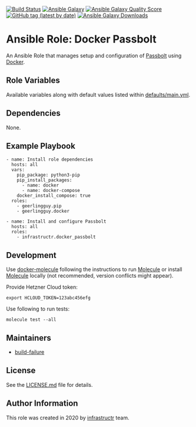 [![Build Status](https://travis-ci.org/infrastructr/ansible-role-docker-passbolt.svg?branch=master)](https://travis-ci.org/infrastructr/ansible-role-docker-passbolt)
[![Ansible Galaxy](https://img.shields.io/badge/role-infrastructr.docker_passbolt-blue.svg)](https://galaxy.ansible.com/infrastructr/docker_passbolt/)
[![Ansible Galaxy Quality Score](https://img.shields.io/ansible/quality/50434)](https://galaxy.ansible.com/infrastructr/docker_passbolt/)
[![GitHub tag (latest by date)](https://img.shields.io/github/v/tag/infrastructr/ansible-role-docker-passbolt)](https://galaxy.ansible.com/infrastructr/docker_passbolt)
[![Ansible Galaxy Downloads](https://img.shields.io/ansible/role/d/50434.svg?color=blue)](https://galaxy.ansible.com/infrastructr/docker_passbolt/)

# Ansible Role: Docker Passbolt

An Ansible Role that manages setup and configuration of [Passbolt](https://passbolt.com/) using [Docker](https://www.docker.com/).

## Role Variables

Available variables along with default values listed within [defaults/main.yml](defaults/main.yml).

## Dependencies

None.

## Example Playbook

    - name: Install role dependencies
      hosts: all
      vars:
        pip_package: python3-pip
        pip_install_packages:
          - name: docker
          - name: docker-compose
        docker_install_compose: true
      roles:
        - geerlingguy.pip
        - geerlingguy.docker

    - name: Install and configure Passbolt
      hosts: all
      roles:
        - infrastructr.docker_passbolt

## Development

Use [docker-molecule](https://github.com/infrastructr/docker-molecule) following the instructions to run [Molecule](https://molecule.readthedocs.io/en/stable/)
or install [Molecule](https://molecule.readthedocs.io/en/stable/) locally (not recommended, version conflicts might appear).

Provide Hetzner Cloud token:

    export HCLOUD_TOKEN=123abc456efg

Use following to run tests:

    molecule test --all

## Maintainers

- [build-failure](https://github.com/build-failure)

## License

See the [LICENSE.md](LICENSE.md) file for details.

## Author Information

This role was created in 2020 by [infrastructr](https://github.com/infrastructr) team.

